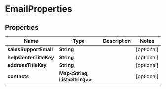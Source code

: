 

# EmailProperties


## Properties

| Name | Type | Description | Notes |
|------------ | ------------- | ------------- | -------------|
|**salesSupportEmail** | **String** |  |  [optional] |
|**helpCenterTitleKey** | **String** |  |  [optional] |
|**addressTitleKey** | **String** |  |  [optional] |
|**contacts** | **Map&lt;String, List&lt;String&gt;&gt;** |  |  [optional] |



